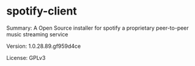 #           spotify-client
 
Summary:        A Open Source installer for spotify a proprietary peer-to-peer music streaming service
 
Version:        1.0.28.89.gf959d4ce
 
License:        GPLv3
 
